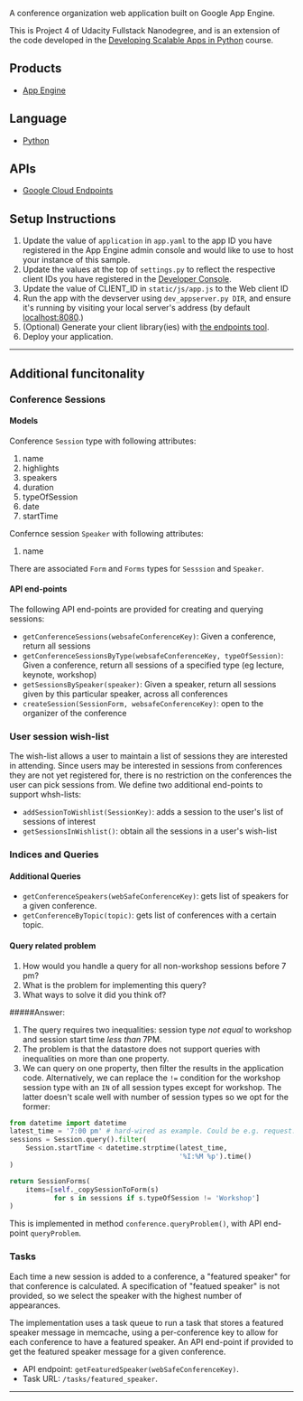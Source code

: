A conference organization web application built on Google App Engine.

This is Project 4 of Udacity Fullstack Nanodegree, and is an extension of
the code developed in the [Developing Scalable Apps in Python][7] course.

## Products
- [App Engine][1]

## Language
- [Python][2]

## APIs
- [Google Cloud Endpoints][3]

## Setup Instructions
1. Update the value of `application` in `app.yaml` to the app ID you
   have registered in the App Engine admin console and would like to use to host
   your instance of this sample.
1. Update the values at the top of `settings.py` to
   reflect the respective client IDs you have registered in the
   [Developer Console][4].
1. Update the value of CLIENT_ID in `static/js/app.js` to the Web client ID
1. Run the app with the devserver using `dev_appserver.py DIR`, and ensure it's running by visiting your local server's address (by default [localhost:8080][5].)
1. (Optional) Generate your client library(ies) with [the endpoints tool][6].
1. Deploy your application.

---
## Additional funcitonality

### Conference Sessions

#### Models

Conference `Session` type with following attributes:

1. name
1. highlights
1. speakers
1. duration
1. typeOfSession
1. date
1. startTime

Confernce session `Speaker` with following attributes:

1. name


There are associated `Form` and `Forms` types for `Sesssion` and `Speaker`.

#### API end-points

The following API end-points are provided for creating and querying sessions:

* `getConferenceSessions(websafeConferenceKey)`: Given a conference, return all sessions
* `getConferenceSessionsByType(websafeConferenceKey, typeOfSession)`: Given a conference, return all sessions of a specified type (eg lecture, keynote, workshop)
* `getSessionsBySpeaker(speaker)`: Given a speaker, return all sessions given by this particular speaker, across all conferences
* `createSession(SessionForm, websafeConferenceKey)`: open to the organizer of the conference

### User session wish-list

The wish-list allows a user to maintain a list of sessions they are interested in
attending. Since users may be interested in sessions from conferences they are not
yet registered for, there is no restriction on the conferences the user can pick
sessions from. We define two additional end-points to support whsh-lists:

* `addSessionToWishlist(SessionKey)`: adds a session to the user's list of sessions of interest
* `getSessionsInWishlist()`: obtain all the sessions in a user's wish-list

### Indices and Queries

#### Additional Queries

* `getConferenceSpeakers(webSafeConferenceKey)`: gets list of speakers for a given conference.
* `getConferenceByTopic(topic)`: gets list of conferences with a certain topic.

#### Query related problem

1. How would you handle a query for all non-workshop sessions before 7 pm?
2. What is the problem for implementing this query?
3. What ways to solve it did you think of?

#####Answer:

1. The query requires two inequalities: session type *not equal* to workshop and session
start time *less than* 7PM.
2. The problem is that the datastore does not support queries with inequalities on
more than one property.
3. We can query on one property, then filter the results in the application code. 
Alternatively, we can replace the `!=` condition
for the workshop session type with an `IN` of all session types except for workshop. The
latter doesn't scale well with number of session types so we opt for the former:

```python
from datetime import datetime
latest_time = '7:00 pm' # hard-wired as example. Could be e.g. request.time
sessions = Session.query().filter(
    Session.startTime < datetime.strptime(latest_time,
                                          '%I:%M %p').time()
)

return SessionForms(
    items=[self._copySessionToForm(s)
           for s in sessions if s.typeOfSession != 'Workshop']
)
```

This is implemented in method `conference.queryProblem()`, with API end-point
`queryProblem`.


### Tasks

Each time a new session is added to a conference, a "featured speaker" for that
conference is calculated. A specification of "featued speaker" is not provided, so we
select the speaker with the highest number of appearances.

The implementation uses a task queue to run a task that stores a featured speaker
message in memcache, using a per-conference key to allow for each conference to have
a featured speaker. An API end-point if provided to get the featured speaker message
for a given conference.

* API endpoint: `getFeaturedSpeaker(webSafeConferenceKey)`.
* Task URL: `/tasks/featured_speaker`.

---
[1]: https://developers.google.com/appengine
[2]: http://python.org
[3]: https://developers.google.com/appengine/docs/python/endpoints/
[4]: https://console.developers.google.com/
[5]: https://localhost:8080/
[6]: https://developers.google.com/appengine/docs/python/endpoints/endpoints_tool
[7]: https://www.udacity.com/course/viewer#!/c-ud858-nd
